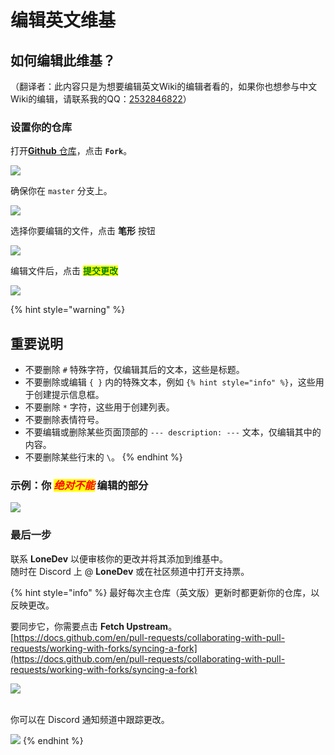 # 编辑英文维基

## 如何编辑此维基？

（翻译者：此内容只是为想要编辑英文Wiki的编辑者看的，如果你也想参与中文Wiki的编辑，请联系我的QQ：[2532846822](https://qm.qq.com/q/rw4C88s2ti)）

### 设置你的仓库

打开[**Github** 仓库](https://github.com/LoneDev6/Wiki-ItemsAdder)，点击 **`Fork`**。

![](<../.gitbook/assets/image (99) (1).png>)

确保你在 `master` 分支上。

![](<../.gitbook/assets/image (60) (1) (1).png>)

选择你要编辑的文件，点击 **笔形** 按钮

![](<../.gitbook/assets/image (69).png>)

编辑文件后，点击 <mark style="color:green;">**提交更改**</mark>

![](<../.gitbook/assets/image (67).png>)

{% hint style="warning" %}
## 重要说明

* 不要删除 `#` 特殊字符，仅编辑其后的文本，这些是标题。
* 不要删除或编辑 `{ }` 内的特殊文本，例如 `{% hint style="info" %}`，这些用于创建提示信息框。
* 不要删除 `*` 字符，这些用于创建列表。
* 不要删除表情符号。
* 不要编辑或删除某些页面顶部的 `--- description: ---` 文本，仅编辑其中的内容。
* 不要删除某些行末的 `\`。
{% endhint %}

### 示例：你 _<mark style="color:red;">绝对不能</mark>_ 编辑的部分

![](<../.gitbook/assets/image (80).png>)

### 最后一步

联系 **LoneDev** 以便审核你的更改并将其添加到维基中。\
随时在 Discord 上 @ **LoneDev** 或在社区频道中打开支持票。

{% hint style="info" %}
最好每次主仓库（英文版）更新时都更新你的仓库，以反映更改。

要同步它，你需要点击 **Fetch Upstream**。\
[https://docs.github.com/en/pull-requests/collaborating-with-pull-requests/working-with-forks/syncing-a-fork](https://docs.github.com/en/pull-requests/collaborating-with-pull-requests/working-with-forks/syncing-a-fork)

![](<../.gitbook/assets/image (88).png>)

\
你可以在 Discord 通知频道中跟踪更改。

![](<../.gitbook/assets/image (73).png>)
{% endhint %}

